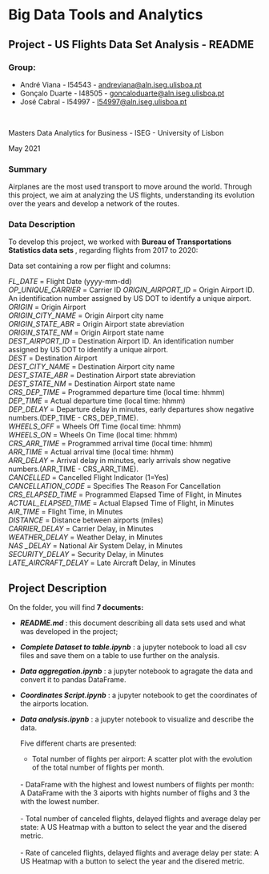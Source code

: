 # Big Data Tools and Analytics

## Project - US Flights Data Set Analysis - README

### Group:

   - André Viana - l54543 - andreviana@aln.iseg.ulisboa.pt
   - Gonçalo Duarte - l48505 - goncaloduarte@aln.iseg.ulisboa.pt
   - José Cabral - l54997 - l54997@aln.iseg.ulisboa.pt
<br>

Masters Data Analytics for Business - ISEG - University of Lisbon

May 2021

### Summary

Airplanes are the most used transport to move around the world. Through this project, we aim at analyzing the US flights, understanding its evolution over the years and develop a network of the routes.

### Data Description

To develop this project, we worked with <b> Bureau of Transportations Statistics data sets </b>, regarding flights from 2017 to 2020:

Data set containing a row per flight and columns:

<i>FL_DATE</i> = Flight Date (yyyy-mm-dd)  
<i>OP_UNIQUE_CARRIER</i> = Carrier ID 
<i>ORIGIN_AIRPORT_ID</i> = Origin Airport ID. An identification number assigned by US DOT to identify a unique airport.  
<i>ORIGIN</i> = Origin Airport  
<i>ORIGIN_CITY_NAME</i> = Origin Airport city name  
<i>ORIGIN_STATE_ABR</i> = Origin Airport state abreviation  
<i>ORIGIN_STATE_NM</i> = Origin Airport state name  
<i>DEST_AIRPORT_ID</i> = Destination Airport ID. An identification number assigned by US DOT to identify a unique airport.  
<i>DEST</i> = Destination Airport  
<i>DEST_CITY_NAME</i> = Destination Airport city name  
<i>DEST_STATE_ABR</i> = Destination Airport state abreviation  
<i>DEST_STATE_NM</i> = Destination Airport state name  
<i>CRS_DEP_TIME</i> = Programmed departure time (local time: hhmm)  
<i>DEP_TIME</i> = Actual departure time (local time: hhmm)  
<i>DEP_DELAY</i> = Departure delay in minutes, early departures show negative numbers.(DEP_TIME - CRS_DEP_TIME).  
<i>WHEELS_OFF</i> = Wheels Off Time (local time: hhmm)  
<i>WHEELS_ON</i> =  Wheels On Time (local time: hhmm)  
<i>CRS_ARR_TIME</i> = Programmed arrival time (local time: hhmm)  
<i>ARR_TIME</i> = Actual arrival time (local time: hhmm)  
<i>ARR_DELAY</i> = Arrival delay in minutes, early arrivals show negative numbers.(ARR_TIME - CRS_ARR_TIME).  
<i>CANCELLED</i> = Cancelled Flight Indicator (1=Yes)   
<i>CANCELLATION_CODE</i> = Specifies The Reason For Cancellation   
<i>CRS_ELAPSED_TIME</i> = Programmed Elapsed Time of Flight, in Minutes  
<i>ACTUAL_ELAPSED_TIME</i> = Actual Elapsed Time of Flight, in Minutes  
<i>AIR_TIME</i> = Flight Time, in Minutes  
<i>DISTANCE</i> = Distance between airports (miles)  
<i>CARRIER_DELAY</i> = Carrier Delay, in Minutes  
<i>WEATHER_DELAY</i> = Weather Delay, in Minutes  
<i>NAS _DELAY</i> = National Air System Delay, in Minutes  
<i>SECURITY_DELAY</i> = Security Delay, in Minutes  
<i>LATE_AIRCRAFT_DELAY</i> = Late Aircraft Delay, in Minutes  

## Project Description


On the folder, you will find <b>7 documents: </b> 
  

  - <b><i>README.md</i></b> : this document describing all data sets used and what was developed in the project;
  
  
  - <b><i>Complete Dataset to table.ipynb</i></b> : a jupyter notebook to load all csv files and save them on a table to use further on the analysis.


  - <b><i>Data aggregation.ipynb</i></b> : a jupyter notebook to agragate the data and convert it to pandas DataFrame.

   
  - <b><i>Coordinates Script.ipynb</i></b> : a jupyter notebook to get the coordinates of the airports location.


  - <b><i>Data analysis.ipynb</i></b> : a jupyter notebook to visualize and describe the data.
  
      Five different charts are presented:
      <br>
      - Total number of flights per airport:
              A scatter plot with the evolution of the total number of flights per month.
              <br>
      <br>
      - DataFrame with the highest and lowest numbers of flights per month:
              A DataFrame with the 3 aiports with hights number of flighs and 3 the with the lowest number.
              <br>
      <br>
      - Total number of canceled flights, delayed flights and average delay per state:
              A US Heatmap with a button to select the year and the disered metric.
              <br>
      <br>
      - Rate of canceled flights, delayed flights and average delay per state:
              A US Heatmap with a button to select the year and the disered metric.
              <br>   
             
